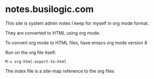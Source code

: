 # notes.busilogic.com

This site is system admin notes I keep for myself in org mode format.

They are converted to HTML using org mode.

To convert org mode to HTML files, have emacs org mode version 8

Run on the org file itself:

```
M-x org-html-export-to-html
```

The index file is a site-map reference to the org files